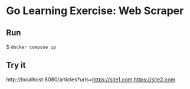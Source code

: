 # Go Learning Exercise: Web Scraper

## Run
$ `docker compose up`

## Try it
http://localhost:8080/articles?urls=https://site1.com,https://site2.com